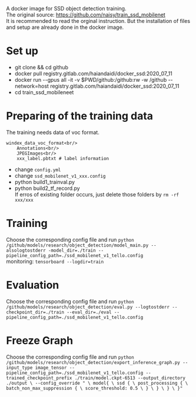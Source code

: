 A docker image for SSD object detection training. <br/>
The original source: https://github.com/naisy/train_ssd_mobilenet <br/>
It is recommended to read the orginal instruction. But the installation of files and setup are already done in the docker image.

# Set up
* git clone && cd github
* docker pull registry.gitlab.com/haiandaidi/docker_ssd:2020_07_11
* docker run --gpus all -it -v $PWD/github:/github:rw -w /github --network=host registry.gitlab.com/haiandaidi/docker_ssd:2020_07_11
* cd train_ssd_mobileneet

# Preparing of the training data
The training needs data of voc format.
```
windex_data_voc_format<br/>
    Annotations<br/>
    JPEGImages<br/>
    xxx_label.pbtxt # label information
```
* change `config.yml`
* change `ssd_mobilenet_v1_xxx.config`
* python build1_trainval.py
* python build2_tf_record.py <br/>
  If erros of existing folder occurs, just delete those folders by `rm -rf xxx/xxx`

# Training
Choose the corresponding config file and run
`python /github/models/research/object_detection/model_main.py --alsologtostderr -model_dir=./train --pipeline_config_path=./ssd_mobilenet_v1_tello.config` <br/>
monitoring: `tensorboard --logdir=train`

# Evaluation
Choose the corresponding config file and run
`python /github/models/research/object_detection/eval.py --logtostderr --checkpoint_dir=./train --eval_dir=./eval --pipeline_config_path=./ssd_mobilenet_v1_tello.config`

# Freeze Graph
Choose the corresponding config file and run
`python /github/models/research/object_detection/export_inference_graph.py --input_type image_tensor --pipeline_config_path=./ssd_mobilenet_v1_tello.config --trained_checkpoint_prefix ./train/model.ckpt-6513 --output_directory ./output \
       --config_override " \
            model{ \
              ssd { \
                post_processing { \
                  batch_non_max_suppression { \
                    score_threshold: 0.5 \
                  } \
                } \
              } \
            }"`